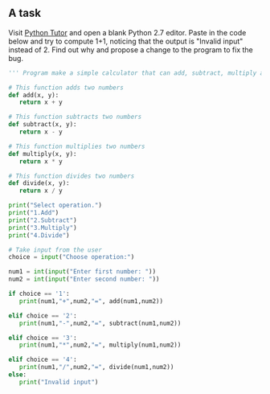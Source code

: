 ## A task

Visit [Python Tutor](http://www.pythontutor.com) and open a blank Python 2.7 editor. Paste in the code below and try to compute 1+1, noticing that the output is "Invalid input" instead of 2. Find out why and propose a change to the program to fix the bug.

```python
''' Program make a simple calculator that can add, subtract, multiply and divide using functions '''

# This function adds two numbers
def add(x, y):
   return x + y

# This function subtracts two numbers
def subtract(x, y):
   return x - y

# This function multiplies two numbers
def multiply(x, y):
   return x * y

# This function divides two numbers
def divide(x, y):
   return x / y

print("Select operation.")
print("1.Add")
print("2.Subtract")
print("3.Multiply")
print("4.Divide")

# Take input from the user
choice = input("Choose operation:")

num1 = int(input("Enter first number: "))
num2 = int(input("Enter second number: "))

if choice == '1':
   print(num1,"+",num2,"=", add(num1,num2))

elif choice == '2':
   print(num1,"-",num2,"=", subtract(num1,num2))

elif choice == '3':
   print(num1,"*",num2,"=", multiply(num1,num2))

elif choice == '4':
   print(num1,"/",num2,"=", divide(num1,num2))
else:
   print("Invalid input")
```
